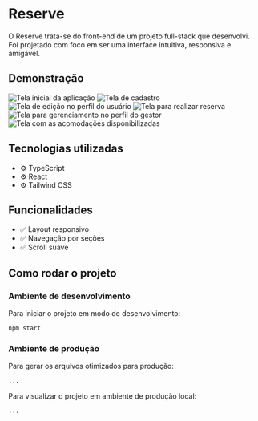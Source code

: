 # Reserve

O Reserve trata-se do front-end de um projeto full-stack que desenvolvi. 
Foi projetado com foco em ser uma interface intuitiva, responsiva e amigável.

## Demonstração

![Tela inicial da aplicação](./src/assets/login.png)
![Tela de cadastro](./src/assets/cadastrar.png)
![Tela de edição no perfil do usuário](./src/assets/editar.png)
![Tela para realizar reserva](./src/assets/agendar.png)
![Tela para gerenciamento no perfil do gestor](./src/assets/gerir.png)
![Tela com as acomodações disponibilizadas](./src/assets/image.png)

## Tecnologias utilizadas

- ⚙️ TypeScript
- ⚙️ React
- ⚙️ Tailwind CSS

## Funcionalidades

- ✅ Layout responsivo
- ✅ Navegação por seções
- ✅ Scroll suave

## Como rodar o projeto

### Ambiente de desenvolvimento

Para iniciar o projeto em modo de desenvolvimento:

```bash
npm start
```
### Ambiente de produção

Para gerar os arquivos otimizados para produção:

```bash
...
```

Para visualizar o projeto em ambiente de produção local:

```bash
...
```

  
